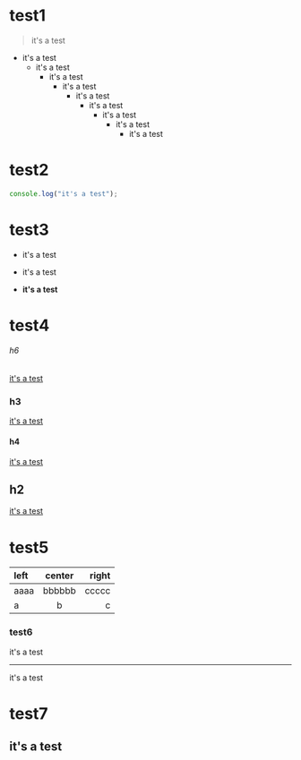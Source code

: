 #   test1   ##
> it's a test
- it's a test
    - it's a test
        - it's a test
            - it's a test
                - it's a test
                    - it's a test
                        - it's a test
                            - it's a test
                                - it's a test

# test2
``` javascript
console.log("it's a test");
```
# test3
* it's a test
+ it's a test
- **it's a test**
# test4
###### h6
[it's a test](#test1)
### h3
[it's a test](#test1)
#### h4
[it's a test](#test1)
## h2
[it's a test](#test1)
# test5
| left | center | right |
| :--- | :----: | ----: |
| aaaa | bbbbbb | ccccc |
| a    | b      | c     |
### test6
it's a test
- - -
it's a test
# test7
## it's a test #####
